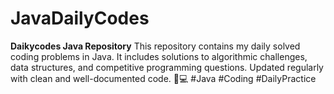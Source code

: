 # JavaDailyCodes
**Daikycodes Java Repository**    This repository contains my daily solved coding problems in Java. It includes solutions to algorithmic challenges, data structures, and competitive programming questions. Updated regularly with clean and well-documented code. 🚀💻 #Java #Coding #DailyPractice
